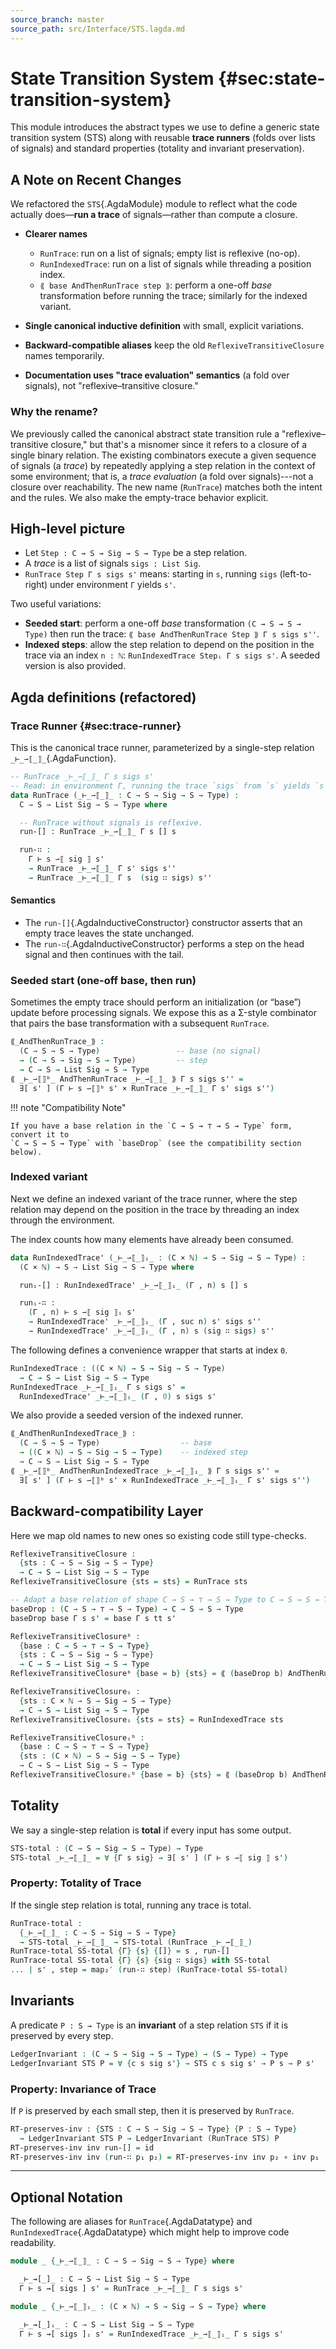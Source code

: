 ```yaml
---
source_branch: master
source_path: src/Interface/STS.lagda.md
---
```


# State Transition System {#sec:state-transition-system}

This module introduces the abstract types we use to define a generic state
transition system (STS) along with reusable **trace runners** (folds over
lists of signals) and standard properties (totality and invariant
preservation).

<!--
```agda
{-# OPTIONS --safe #-}

module Interface.STS where

open import Prelude
open import Prelude.InferenceRules public

private
  variable C S Sig : Type
           Γ : C
           s s' s'' : S
           sig : Sig
           sigs : List Sig
           n : ℕ
```
-->

## A Note on Recent Changes

We refactored the `STS`{.AgdaModule} module to reflect what the code actually
does—**run a trace** of signals—rather than compute a closure.

- **Clearer names**
  - `RunTrace`: run on a list of signals; empty list is reflexive (no-op).
  - `RunIndexedTrace`: run on a list of signals while threading a position index.
  - `⟪ base AndThenRunTrace step ⟫`: perform a one-off *base* transformation
    before running the trace; similarly for the indexed variant.

- **Single canonical inductive definition** with small, explicit variations.

- **Backward-compatible aliases** keep the old
  `ReflexiveTransitiveClosure` names temporarily.

- **Documentation uses "trace evaluation" semantics** (a fold over signals),
  not "reflexive–transitive closure."

### Why the rename?

We previously called the canonical abstract state transition rule a
"reflexive–transitive closure," but that's a misnomer since it refers to
a closure of a single binary relation.
The existing combinators execute a given sequence of signals (a *trace*) by
repeatedly applying a step relation in the context of some environment; that is, a
*trace evaluation* (a fold over signals)---not a closure over reachability.
The new name (`RunTrace`) matches both the intent and the rules.  We also make the
empty-trace behavior explicit.

## High-level picture

+  Let `Step : C → S → Sig → S → Type` be a step relation.
+  A *trace* is a list of signals `sigs : List Sig`.
+  `RunTrace Step Γ s sigs s'` means: starting in `s`, running `sigs`
   (left-to-right) under environment `Γ` yields `s'`.

Two useful variations:

+  **Seeded start**: perform a one-off *base* transformation `(C → S → S → Type)`
   then run the trace: `⟪ base AndThenRunTrace Step ⟫ Γ s sigs s''`.
+  **Indexed steps**: allow the step relation to depend on the position in the
   trace via an index `n : ℕ`: `RunIndexedTrace Stepᵢ Γ s sigs s'`. A seeded
   version is also provided.


## Agda definitions (refactored)

### Trace Runner {#sec:trace-runner}

This is the canonical trace runner, parameterized by a single-step relation
`_⊢_⇀⟦_⟧_`{.AgdaFunction}.

```agda
-- RunTrace _⊢_⇀⟦_⟧_ Γ s sigs s'
-- Read: in environment Γ, running the trace `sigs` from `s` yields `s'`.
data RunTrace (_⊢_⇀⟦_⟧_ : C → S → Sig → S → Type) :
  C → S → List Sig → S → Type where

  -- RunTrace without signals is reflexive.
  run-[] : RunTrace _⊢_⇀⟦_⟧_ Γ s [] s

  run-∷ :
    Γ ⊢ s ⇀⟦ sig ⟧ s'
    → RunTrace _⊢_⇀⟦_⟧_ Γ s' sigs s''
    → RunTrace _⊢_⇀⟦_⟧_ Γ s  (sig ∷ sigs) s''
```

#### Semantics

+  The `run-[]`{.AgdaInductiveConstructor} constructor asserts that an empty trace
   leaves the state unchanged.
+  The `run-∷`{.AgdaInductiveConstructor} performs a step on the head signal
   and then continues with the tail.

### Seeded start (one-off base, then run)

Sometimes the empty trace should perform an initialization (or “base”) update
before processing signals. We expose this as a Σ-style combinator that pairs
the base transformation with a subsequent `RunTrace`.

```agda
⟪_AndThenRunTrace_⟫ :
  (C → S → S → Type)                 -- base (no signal)
  → (C → S → Sig → S → Type)         -- step
  → C → S → List Sig → S → Type
⟪ _⊢_⇀⟦⟧ᵇ_ AndThenRunTrace _⊢_⇀⟦_⟧_ ⟫ Γ s sigs s'' =
  ∃[ s' ] (Γ ⊢ s ⇀⟦⟧ᵇ s' × RunTrace _⊢_⇀⟦_⟧_ Γ s' sigs s'')
```

!!! note "Compatibility Note"

    If you have a base relation in the `C → S → ⊤ → S → Type` form, convert it to
    `C → S → S → Type` with `baseDrop` (see the compatibility section below).

### Indexed variant

Next we define an indexed variant of the trace runner, where
the step relation may depend on the position in the trace by
threading an index through the environment.

The index counts how many elements have already been consumed.

```agda
data RunIndexedTrace' (_⊢_⇀⟦_⟧ᵢ_ : (C × ℕ) → S → Sig → S → Type) :
  (C × ℕ) → S → List Sig → S → Type where

  runᵢ-[] : RunIndexedTrace' _⊢_⇀⟦_⟧ᵢ_ (Γ , n) s [] s

  runᵢ-∷ :
    (Γ , n) ⊢ s ⇀⟦ sig ⟧ᵢ s'
    → RunIndexedTrace' _⊢_⇀⟦_⟧ᵢ_ (Γ , suc n) s' sigs s''
    → RunIndexedTrace' _⊢_⇀⟦_⟧ᵢ_ (Γ , n) s (sig ∷ sigs) s''
```

The following defines a convenience wrapper that starts at index `0`.

```agda
RunIndexedTrace : ((C × ℕ) → S → Sig → S → Type)
  → C → S → List Sig → S → Type
RunIndexedTrace _⊢_⇀⟦_⟧ᵢ_ Γ s sigs s' =
  RunIndexedTrace' _⊢_⇀⟦_⟧ᵢ_ (Γ , 0) s sigs s'
```

We also provide a seeded version of the indexed runner.

```agda
⟪_AndThenRunIndexedTrace_⟫ :
  (C → S → S → Type)                  -- base
  → ((C × ℕ) → S → Sig → S → Type)    -- indexed step
  → C → S → List Sig → S → Type
⟪ _⊢_⇀⟦⟧ᵇ_ AndThenRunIndexedTrace _⊢_⇀⟦_⟧ᵢ_ ⟫ Γ s sigs s'' =
  ∃[ s' ] (Γ ⊢ s ⇀⟦⟧ᵇ s' × RunIndexedTrace _⊢_⇀⟦_⟧ᵢ_ Γ s' sigs s'')
```

## Backward-compatibility Layer

Here we map old names to new ones so existing code still type-checks.

```agda
ReflexiveTransitiveClosure :
  {sts : C → S → Sig → S → Type}
  → C → S → List Sig → S → Type
ReflexiveTransitiveClosure {sts = sts} = RunTrace sts

-- Adapt a base relation of shape C → S → ⊤ → S → Type to C → S → S → Type.
baseDrop : (C → S → ⊤ → S → Type) → C → S → S → Type
baseDrop base Γ s s' = base Γ s tt s'

ReflexiveTransitiveClosureᵇ :
  {base : C → S → ⊤ → S → Type}
  {sts : C → S → Sig → S → Type}
  → C → S → List Sig → S → Type
ReflexiveTransitiveClosureᵇ {base = b} {sts} = ⟪ (baseDrop b) AndThenRunTrace sts ⟫

ReflexiveTransitiveClosureᵢ :
  {sts : C × ℕ → S → Sig → S → Type}
  → C → S → List Sig → S → Type
ReflexiveTransitiveClosureᵢ {sts = sts} = RunIndexedTrace sts

ReflexiveTransitiveClosureᵢᵇ :
  {base : C → S → ⊤ → S → Type}
  {sts : (C × ℕ) → S → Sig → S → Type}
  → C → S → List Sig → S → Type
ReflexiveTransitiveClosureᵢᵇ {base = b} {sts} = ⟪ (baseDrop b) AndThenRunIndexedTrace sts ⟫
```


## Totality

We say a single-step relation is **total** if every input has some output.

```agda
STS-total : (C → S → Sig → S → Type) → Type
STS-total _⊢_⇀⟦_⟧_ = ∀ {Γ s sig} → ∃[ s' ] (Γ ⊢ s ⇀⟦ sig ⟧ s')
```

### Property: Totality of Trace

If the single step relation is total, running any trace is total.

```agda
RunTrace-total :
  {_⊢_⇀⟦_⟧_ : C → S → Sig → S → Type}
  → STS-total _⊢_⇀⟦_⟧_ → STS-total (RunTrace _⊢_⇀⟦_⟧_)
RunTrace-total SS-total {Γ} {s} {[]} = s , run-[]
RunTrace-total SS-total {Γ} {s} {sig ∷ sigs} with SS-total
... | s' , step = map₂′ (run-∷ step) (RunTrace-total SS-total)
```

## Invariants

A predicate `P : S → Type` is an **invariant** of a step relation `STS` if it is
preserved by every step.

```agda
LedgerInvariant : (C → S → Sig → S → Type) → (S → Type) → Type
LedgerInvariant STS P = ∀ {c s sig s'} → STS c s sig s' → P s → P s'
```

### Property: Invariance of Trace

If `P` is preserved by each small step, then it is preserved by `RunTrace`.

```agda
RT-preserves-inv : {STS : C → S → Sig → S → Type} {P : S → Type}
  → LedgerInvariant STS P → LedgerInvariant (RunTrace STS) P
RT-preserves-inv inv run-[] = id
RT-preserves-inv inv (run-∷ p₁ p₂) = RT-preserves-inv inv p₂ ∘ inv p₁
```

---

## Optional Notation

The following are aliases for `RunTrace`{.AgdaDatatype} and
`RunIndexedTrace`{.AgdaDatatype} which might help to improve code readability.

```agda
module _ {_⊢_⇀⟦_⟧_ : C → S → Sig → S → Type} where

  _⊢_⇝[_]_ : C → S → List Sig → S → Type
  Γ ⊢ s ⇝[ sigs ] s' = RunTrace _⊢_⇀⟦_⟧_ Γ s sigs s'

module _ {_⊢_⇀⟦_⟧ᵢ_ : (C × ℕ) → S → Sig → S → Type} where

  _⊢_⇝[_]ᵢ_ : C → S → List Sig → S → Type
  Γ ⊢ s ⇝[ sigs ]ᵢ s' = RunIndexedTrace _⊢_⇀⟦_⟧ᵢ_ Γ s sigs s'
```
